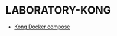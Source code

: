 # LABORATORY-KONG

- [Kong Docker compose](https://github.com/Kong/docker-kong/blob/master/compose/docker-compose.yml)

